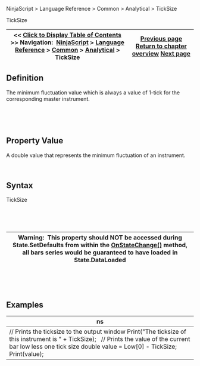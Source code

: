﻿


NinjaScript \> Language Reference \> Common \> Analytical \> TickSize






















TickSize







| \<\< [Click to Display Table of Contents](ticksize.md) \>\> **Navigation:**     [NinjaScript](ninjascript-1.md) \> [Language Reference](language_reference_wip-1.md) \> [Common](common-1.md) \> [Analytical](market_data-1.md) \> TickSize | [Previous page](slope-1.md) [Return to chapter overview](market_data-1.md) [Next page](today-1.md) |
| --- | --- |











## Definition


The minimum fluctuation value which is always a value of 1\-tick for the corresponding master instrument.


 


 


## Property Value


A double value that represents the minimum fluctuation of an instrument.


 


## Syntax


TickSize


 


 




| Warning:  This property should NOT be accessed during State.SetDefaults from within the [OnStateChange()](onstatechange-1.md) method, all bars series would be guaranteed to have loaded in State.DataLoaded |
| --- |



 


 


## Examples




| ns |
| --- |
| // Prints the ticksize to the output window Print("The ticksize of this instrument is " \+ TickSize);   // Prints the value of the current bar low less one tick size double value \= Low\[0] \- TickSize; Print(value); |









